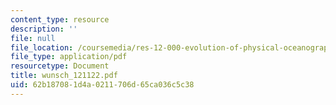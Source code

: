 ```yaml
---
content_type: resource
description: ''
file: null
file_location: /coursemedia/res-12-000-evolution-of-physical-oceanography-spring-2007/62b187081d4a0211706d65ca036c5c38_wunsch_121122.pdf
file_type: application/pdf
resourcetype: Document
title: wunsch_121122.pdf
uid: 62b18708-1d4a-0211-706d-65ca036c5c38
---
```

